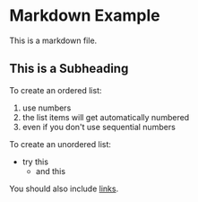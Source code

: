 # Markdown Example

This is a markdown file.

## This is a Subheading

To create an ordered list:

1. use numbers
1. the list items will get automatically numbered
1. even if you don't use sequential numbers

To create an unordered list:

* try this
    * and this

You should also include [links](index.html).